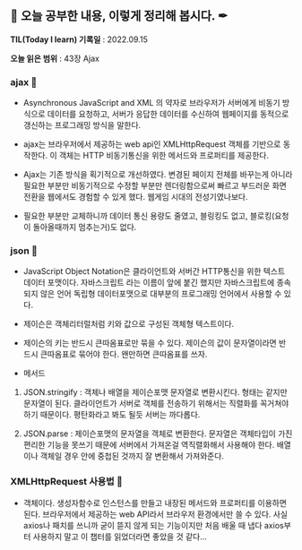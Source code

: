 ## 📕 오늘 공부한 내용, 이렇게 정리해 봅시다. ✒

**TIL(Today I learn) 기록일** : 2022.09.15

**오늘 읽은 범위** : 43장 Ajax

### ajax 📑

- Asynchronous JavaScript and XML 의 약자로 브라우저가 서버에게 비동기 방식으로 데이터를 요청하고, 서버가 응답한 데이터를 수신하여 웹페이지를 동적으로 갱신하는 프로그래밍 방식을 말한다.

- ajax는 브라우저에서 제공하는 web api인 XMLHttpRequest 객체를 기반으로 동작한다. 이 객체는 HTTP 비동기통신을 위한 메서드와 프로퍼티를 제공한다.

- Ajax는 기존 방식을 획기적으로 개선하였다. 변경된 페이지 전체를 바꾸는게 아니라 필요한 부분만 비동기적으로 수정할 부분만 렌더링함으로써 빠르고 부드러운 화면 전환을 웹에서도 경험할 수 있게 했다. 웹게임 시대의 전성기였나보다.

- 필요한 부분만 교체하니까 데이터 통신 용량도 줄였고, 블링킹도 없고, 블로킹(요청이 돌아올때까지 멈추는거)도 없다.

### json 📑

- JavaScript Object Notation은 클라이언트와 서버간 HTTP통신을 위한 텍스트 데이터 포맷이다. 자바스크립트 라는 이름이 앞에 붙긴 했지만 자바스크립트에 종속되지 않은 언어 독립형 데이터포맷으로 대부분의 프로그래밍 언어에서 사용할 수 있다.

- 제이슨은 객체리터럴처럼 키와 값으로 구성된 객체형 텍스트이다.

- 제이슨의 키는 반드시 큰따옴표로만 묶을 수 있다. 제이슨의 값이 문자열이라면 반드시 큰따옴표로 묶어야 한다. 왠만하면 큰따옴표를 쓰자.

- 메서드

1. JSON.stringify : 객체나 배열을 제이슨포맷 문자열로 변환시킨다. 형태는 같지만 문자열이 된다. 클라이언트가 서버로 객체를 전송하기 위해서는 직렬화를 꼭거쳐야 하기 때문이다. 평탄화라고 봐도 될듯 서버는 까다롭다.

2. JSON.parse : 제이슨포맷의 문자열을 객체로 변환한다. 문자열은 객체타입이 가진 편리한 기능을 못쓰기 때문에 서버에서 가져온걸 역직렬화해서 사용해야 한다. 배열이나 객체일 경우 안에 중첩된 것까지 잘 변환해서 가져와준다.

### XMLHttpRequest 사용법 📑

- 객체이다. 생성자함수로 인스턴스를 만들고 내장된 메서드와 프로퍼티를 이용하면 된다. 브라우저에서 제공하는 web API라서 브라우저 환경에서만 쓸 수 있다. 사실 axios나 패치를 쓰니까 굳이 뜯지 않게 되는 기능이지만 처음 배울 때 냅다 axios부터 사용하지 말고 이 챕터를 읽었더라면 좋았을 것 같다...
